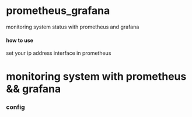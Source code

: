 <h1> prometheus_grafana</h1>
monitoring system status with prometheus and grafana 
<h4> how to use </h4>
set your ip address interface in prometheus


<h1>monitoring system with prometheus && grafana</h1>

<h3>config</h3>
